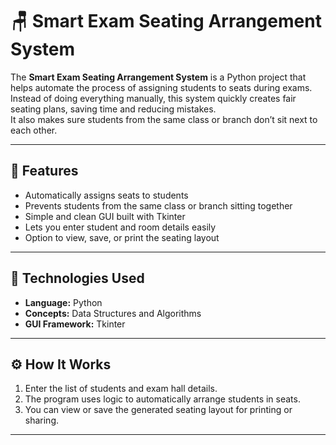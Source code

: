 # 🪑 Smart Exam Seating Arrangement System

The **Smart Exam Seating Arrangement System** is a Python project that helps automate the process of assigning students to seats during exams.  
Instead of doing everything manually, this system quickly creates fair seating plans, saving time and reducing mistakes.  
It also makes sure students from the same class or branch don’t sit next to each other.

---

## 🚀 Features
- Automatically assigns seats to students  
- Prevents students from the same class or branch sitting together  
- Simple and clean GUI built with Tkinter  
- Lets you enter student and room details easily  
- Option to view, save, or print the seating layout  

---

## 🧰 Technologies Used
- **Language:** Python  
- **Concepts:** Data Structures and Algorithms  
- **GUI Framework:** Tkinter  

---

## ⚙️ How It Works
1. Enter the list of students and exam hall details.  
2. The program uses logic to automatically arrange students in seats.  
3. You can view or save the generated seating layout for printing or sharing.  

---
